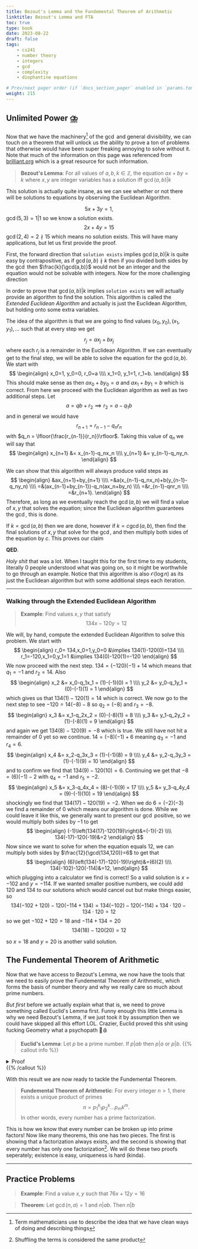 ```yaml
---
title: Bezout's Lemma and the Fundemental Theorem of Arithmetic
linktitle: Bezout's Lemma and FTA
toc: true
type: book
date: 2023-08-22
draft: false
tags:
    - cs241
    - number theory
    - integers
    - gcd
    - complexity
    - diophantine equations

# Prev/next pager order (if `docs_section_pager` enabled in `params.toml`)
weight: 215
---
```


## Unlimited Power ⛈️

Now that we have the machinery[^1] of the $\gcd$ and general divisibility, we can touch on a theorem that will unlock us the ability to prove a ton of problems that otherwise would have been super freaking annoying to solve without it. Note that much of the information on this page was referenced from [brilliant.org](https://brilliant.org/wiki/bezouts-identity/) which is a great resource for such information.

> **Bezout's Lemma**: For all values of $a,b,k\in\mathbb{Z}$, the equation $ax + by = k$ where $x,y$ are integer variables has a solution iff $\gcd(a,b) | k$

This solution is actually quite insane, as we can see whether or not there will be solutions to equations by observing the Euclidean Algorithm.

$$
5x+3y = 1,
$$
$\gcd(5,3)=1|1$ so we know a solution exists.
$$
2x+4y = 15 
$$
$\gcd(2,4)=2\nmid 15$ which means no solution exists. This will have many applications, but let us first provide the proof.

First, the forward direction that `solution exists` implies $\gcd(a,b)|k$ is quite easy by contrapositive, as if $\gcd(a,b)\nmid k$ then if you divided both sides by the $\gcd$ then $\frac{k}{\gcd(a,b)}$ would not be an integer and the equation would not be solvable with integers. Now for the more challenging direction

In order to prove that $\gcd(a,b)|k$ implies `solution exists` we will actually provide an algorithm to find the solution. This algorithm is called the *Extended Euclidean Algorithm* and actually is just the Euclidean Algorithm, but holding onto some extra variables.

The idea of the algorithm is that we are going to find values $(x_0, y_0), (x_1, y_1), \ldots$ such that at every step we get
$$
r_j = ax_j + bx_j
$$
where each $r_j$ is a remainder in the Euclidean Algorithm. If we can eventually get to the final step, we will be able to solve the equation for the $\gcd(a,b)$. We start with
$$
\begin{align}
x_0=1, y_0=0, r_0=a \\\\
x_1=0, y_1=1, r_1=b.
\end{align}
$$
This should make sense as then $ax_0+by_0=a$ and $ax_1+by_1=b$ which is correct. From here we proceed with the Euclidean algorithm as well as two additional steps. Let
$$
a = qb + r_2 \implies r_2 = a - q_1b
$$
and in general we would have
$$
r_{n+1} = r_{n-1}-q_nr_n
$$
with $q_n = \lfloor{\frac{r_{n-1}}{r_n}}\rfloor$. Taking this value of $q_n$ we will say that
$$
\begin{align}
x_{n+1} &= x_{n-1}-q_nx_n \\\\
y_{n+1} &= y_{n-1}-q_ny_n.
\end{align}
$$

We can show that this algorithm will always produce valid steps as
$$
\begin{align}
&ax_{n+1}+by_{n+1} \\\\
=&a(x_{n-1}-q_nx_n)+b(y_{n-1}-q_ny_n) \\\\
=&(ax_{n-1}+by_{n-1})-q_n(ax_n+by_n) \\\\
=&r_{n-1}-qnr_n \\\\
=&r_{n+1}.
\end{align}
$$
Therefore, as long as we eventually reach the $\gcd(a,b)$ we will find a value of $x,y$ that solves the equation; since the Euclidean algorithm guarantees the $\gcd$, this is done.

If $k=\gcd(a,b)$ then we are done, however if $k=c\gcd(a,b)$, then find the final solutions of $x,y$ that solve for the $\gcd$, and then multiply both sides of the equation by $c$. This proves our claim

**QED**.

*Holy shit* that was a lot. When I taught this for the first time to my students, literally $0$ people understood what was going on, so it might be worthwhile to go through an example. Notice that this algorithm is also $\mathcal{O}(\log n)$ as its just the Euclidean algorithm but with some additional steps each iteration.

---

### Walking through the Extended Euclidean Algorithm

> **Example**: Find values $x,y$ that satisfy
$$
134x - 120y = 12
$$

We will, by hand, compute the extended Euclidean Algorithm to solve this problem. We start with
$$
\begin{align}
r_0= 134,x_0=1,y_0=0 &\implies 134(1)-120(0)=134 \\\\
r_1=-120,x_1=0,y_1=1 &\implies 134(0)-120(1)=-120
\end{align}
$$
We now proceed with the next step. $134 = (-120)(-1) + 14$ which means that $q_1=-1$ and $r_2=14$. Also 
$$
\begin{align}
x_2 &= x_0-q_1x_1 = (1)-(-1)(0) = 1 \\\\
y_2 &= y_0-q_1y_1 = (0)-(-1)(1) = 1
\end{align}
$$
which gives us that $134(1)-120(1)=14$ which is correct. We now go to the next step to see $-120=14(-8)-8$ so $q_2=(-8)$ and $r_3=-8$.
$$
\begin{align}
x_3 &= x_1-q_2x_2 = (0)-(-8)(1) = 8 \\\\
y_3 &= y_1-q_2y_2 = (1)-(-8)(1) = 9
\end{align}
$$
and again we get $134(8)-120(9)=-8$ which is true. We still have not hit a remainder of $0$ yet so we continue. $14=(-8)(-1)+6$ meaning $q_3=-1$ and $r_4=6$.
$$
\begin{align}
x_4 &= x_2-q_3x_3 = (1)-(-1)(8) = 9 \\\\
y_4 &= y_2-q_3y_3 = (1)-(-1)(9) = 10
\end{align}
$$
and to confirm we find that $134(9)-120(10)=6$. Continuing we get that $-8=(6)(-1)-2$ with $q_4=-1$ and $r_5=-2$.
$$
\begin{align}
x_5 &= x_3-q_4x_4 = (8)-(-1)(9) = 17 \\\\
y_5 &= y_3-q_4y_4 = (9)-(-1)(10) = 19
\end{align}
$$
shockingly we find that $134(17)-120(19)=-2$. When we do $6=(-2)(-3)$ we find a remainder of $0$ which means our algorithm is done. While we could leave it like this, we generally want to present our $\gcd$ positive, so we would multiply both sides by $-1$ to get
$$
\begin{align}
(-1)\left(134(17)-120(19)\right)&=(-1)(-2) \\\\
134(-17)-120(-19)&=2 
\end{align}
$$
Now since we want to solve for when the equation equals $12$, we can multiply both sides by $\frac{12}{\gcd(134,120)}=6$ to get that
$$
\begin{align}
(6)\left(134(-17)-120(-19)\right)&=(6)(2) \\\\
134(-102)-120(-114)&=12,
\end{align}
$$
which plugging into a calculator we find is correct! So a valid solution is $x=-102$ and $y=-114$. If we wanted smaller positive numbers, we could add $120$ and $134$ to our solutions which would cancel out but make things easier, so
$$
134(-102+120)-120(-114+134)=134(-102)-120(-114)+134\cdot 120-134\cdot 120 = 12
$$
so we get $-102+120=18$ and $-114+134=20$
$$
134(18)-120(20)=12
$$

so $x=18$ and $y=20$ is another valid solution.

## The Fundemental Theorem of Arithmetic

Now that we have access to Bezout's Lemma, we now have the tools that we need to easily prove the Fundemental Theorem of Arithmetic, which forms the basis of number theory and why we really care so much about prime numbers.

*But first* before we actually explain what that is, we need to prove something called Euclid's Lemma first. Funny enough this little Lemma is why we need Bezout's Lemma, if we just took it by assumption then we could have skipped all this effort LOL. Crazier, Euclid proved this shit using fucking Geometry what a psychopath 🔪🩸

> **Euclid's Lemma**: Let $p$ be a prime number. If $p|ab$ then $p|a$ or $p|b$.
{{% callout info %}}
<details>
<summary>Proof</summary>
In order to prove this, we will show that if $p\nmid a$ then its required that $p|b$ which is sufficient to prove, as if $p|a$ then we're done. We know that $p|ab$ which means that$$
ab = kp.$$
Since $p|a$ and $p$ is prime, then $\gcd(a,p)=1$ since the only factor of $p$ is $p$ and $1$. As such by Bezout's Lemma we know that $$
px + ay = 1$$ has a solution. Multiply both sides by $b$ to get that $$
pbx + aby = b.$$ Notice before that we said $ab=kp$ so we can substitute to get that $$
pbx + kpy = b \implies p(bx+ky)=b$$ which means that $p|b$ as we know a solution exists and otherwise $\frac{b}{p}$ would not be an integer. This proves our claim. 
</br>
<b>Q.E.D.</b>
</details>
{{% /callout %}}

With this result we are now ready to tackle the Fundemental Theorem.

> **Fundemental Theorem of Arithmetic**: For every integer $n>1$, there exists a unique product of primes
$$
n = p_1^k_1p_2^k\ldots p_mk^m.
$$
In other words, every number has a prime factorization.

This is how we know that every number can be broken up into prime factors! Now like many theorems, this one has two pieces. The first is showing that a factorization always exists, and the second is showing that every number has only one factorization[^2]. We will do these two proofs seperately; existence is easy, uniqueness is hard (kinda).

---

## Practice Problems

> **Example**: Find a value $x,y$ such that $76x+12y = 16$

> **Theorem**: Let $\gcd(n,a)=1$ and $n|ab$. Then $n|b$

[^1]: Term mathematicians use to describe the idea that we have clean ways of doing and describing things
[^2]: Shuffling the terms is considered the same product